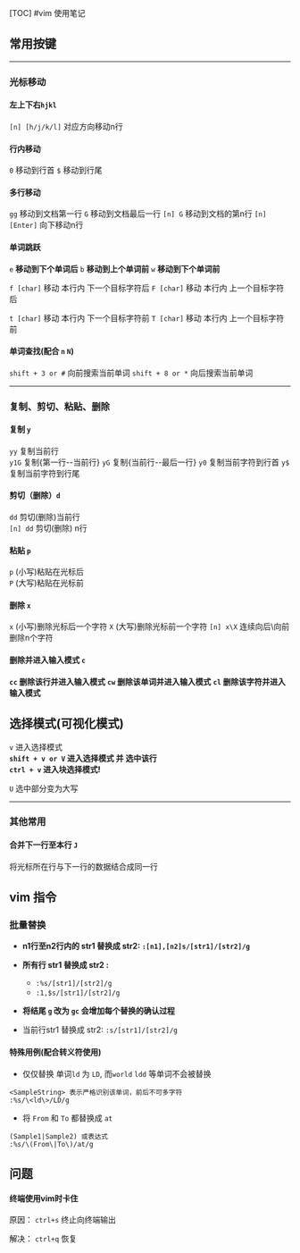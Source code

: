 [TOC]
#vim 使用笔记

## 常用按键

---

### 光标移动

#### 左上下右`hjkl`

`[n] [h/j/k/l]` 对应方向移动n行

#### 行内移动 

`0` 移动到行首
`$` 移动到行尾

#### 多行移动

`gg` 移动到文档第一行
`G` 移动到文档最后一行
`[n] G` 移动到文档的第n行
`[n] [Enter]` 向下移动n行

#### 单词跳跃

`e` __移动到下个单词后__
`b` __移动到上个单词前__
`w` __移动到下个单词前__

`f [char]` 移动 本行内 下一个目标字符后
`F [char]` 移动 本行内 上一个目标字符后

`t [char]` 移动 本行内 下一个目标字符前
`T [char]` 移动 本行内 上一个目标字符前

#### 单词查找(配合 `n` `N`)
`shift + 3 or #` 向前搜索当前单词
`shift + 8 or *` 向后搜索当前单词

---

### 复制、剪切、粘贴、删除

#### 复制 `y`

`yy` 复制当前行  
`y1G` 复制{第一行--当前行}
`yG` 复制{当前行--最后一行}
`y0` 复制当前字符到行首
`y$` 复制当前字符到行尾

#### 剪切（删除）`d`

`dd` 剪切(删除)当前行  
`[n] dd` 剪切(删除) n行

#### 粘贴 `p`
`p` (小写)粘贴在光标后  
`P` (大写)粘贴在光标前

#### 删除 `x`
`x` (小写)删除光标后一个字符
`X` (大写)删除光标前一个字符
`[n] x\X` 连续向后\向前删除n个字符

#### 删除并进入输入模式 `c`

__`cc` 删除该行并进入输入模式__
__`cw` 删除该单词并进入输入模式__
__`cl` 删除该字符并进入输入模式__

## 选择模式(可视化模式)

`v` 进入选择模式  
__`shift + v or V` 进入选择模式 并 选中该行__  
__`ctrl + v` 进入块选择模式!__  

`U` 选中部分变为大写

---

### 其他常用

#### 合并下一行至本行 `J`
将光标所在行与下一行的数据结合成同一行

## vim 指令 

### 批量替换

* __n1行至n2行内的 str1 替换成 str2: `:[n1],[n2]s/[str1]/[str2]/g`__
* __所有行 str1 替换成 str2 :__
    - `:%s/[str1]/[str2]/g`
    - `:1,$s/[str1]/[str2]/g`
* __将结尾 `g` 改为 `gc` 会增加每个替换的确认过程__

* 当前行str1 替换成 str2: `:s/[str1]/[str2]/g`

#### 特殊用例(配合转义符使用)

* 仅仅替换 单词`ld` 为 `LD`, 而`world` `ldd` 等单词不会被替换 
```Vim
<SampleString> 表示严格识别该单词，前后不可多字符
:%s/\<ld\>/LD/g
```

* 将 `From` 和 `To` 都替换成 `at`
```Vim
(Sample1|Sample2) 或表达式
:%s/\(From\|To\)/at/g
```

## 问题

#### 终端使用vim时卡住

原因： `ctrl+s` 终止向终端输出  

解决： `ctrl+q` 恢复 